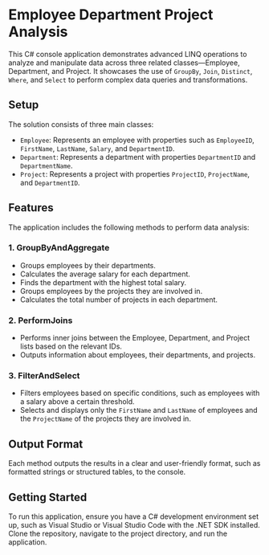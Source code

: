 ﻿# Employee Department Project Analysis

This C# console application demonstrates advanced LINQ operations to analyze and manipulate data across three related classes—Employee, Department, and Project. It showcases the use of `GroupBy`, `Join`, `Distinct`, `Where`, and `Select` to perform complex data queries and transformations.

## Setup

The solution consists of three main classes:

- `Employee`: Represents an employee with properties such as `EmployeeID`, `FirstName`, `LastName`, `Salary`, and `DepartmentID`.
- `Department`: Represents a department with properties `DepartmentID` and `DepartmentName`.
- `Project`: Represents a project with properties `ProjectID`, `ProjectName`, and `DepartmentID`.

## Features

The application includes the following methods to perform data analysis:

### 1. GroupByAndAggregate

- Groups employees by their departments.
- Calculates the average salary for each department.
- Finds the department with the highest total salary.
- Groups employees by the projects they are involved in.
- Calculates the total number of projects in each department.

### 2. PerformJoins

- Performs inner joins between the Employee, Department, and Project lists based on the relevant IDs.
- Outputs information about employees, their departments, and projects.

### 3. FilterAndSelect

- Filters employees based on specific conditions, such as employees with a salary above a certain threshold.
- Selects and displays only the `FirstName` and `LastName` of employees and the `ProjectName` of the projects they are involved in.

## Output Format

Each method outputs the results in a clear and user-friendly format, such as formatted strings or structured tables, to the console.

## Getting Started

To run this application, ensure you have a C# development environment set up, such as Visual Studio or Visual Studio Code with the .NET SDK installed. Clone the repository, navigate to the project directory, and run the application.


